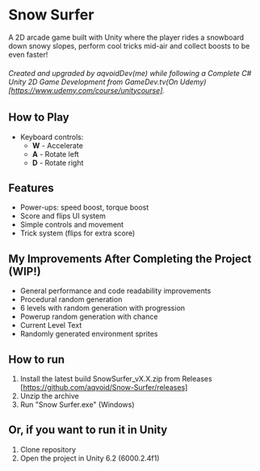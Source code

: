 # Snow Surfer
A 2D arcade game built with Unity where the player rides a snowboard down snowy slopes, perform cool tricks mid-air and collect boosts to be even faster!
###### Created and upgraded by aqvoidDev(me) while following a Complete C# Unity 2D Game Development from GameDev.tv(On Udemy)[https://www.udemy.com/course/unitycourse].

## How to Play

- Keyboard controls:
  - **W** - Accelerate
  - **A** - Rotate left
  - **D** - Rotate right

## Features
- Power-ups: speed boost, torque boost
- Score and flips UI system
- Simple controls and movement
- Trick system (flips for extra score)

## My Improvements After Completing the Project (WIP!)
- General performance and code readability improvements
- Procedural random generation
- 6 levels with random generation with progression
- Powerup random generation with chance
- Current Level Text
- Randomly generated environment sprites  

## How to run
1. Install the latest build SnowSurfer_vX.X.zip from Releases [https://github.com/aqvoid/Snow-Surfer/releases]
2. Unzip the archive
3. Run "Snow Surfer.exe" (Windows)

## Or, if you want to run it in Unity
1. Clone repository
2. Open the project in Unity 6.2 (6000.2.4f1)
